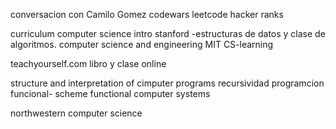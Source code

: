 conversacion con Camilo Gomez 
codewars
leetcode
hacker ranks

curriculum computer science
intro stanford -estructuras de datos y clase de algoritmos. 
computer science and engineering MIT
CS-learning

teachyourself.com
libro y clase online

structure and interpretation of cimputer programs
recursividad programcion funcional- scheme functional 
computer systems

northwestern computer science
